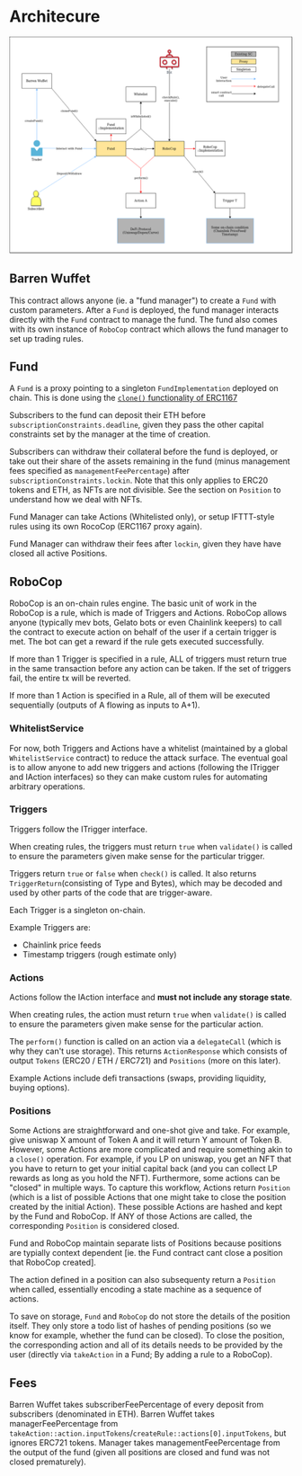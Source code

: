 # Architecure

![arch_diagram](./BW.drawio.png)

## Barren Wuffet

This contract allows anyone (ie. a "fund manager") to create a `Fund` with custom parameters. After a `Fund` is deployed, the fund manager interacts directly with the `Fund` contract to manage the fund. The fund also comes with its own instance of `RoboCop` contract which allows the fund manager to set up trading rules.

## Fund

A `Fund` is a proxy pointing to a singleton `FundImplementation` deployed on chain. This is done using the [`clone()` functionality of ERC1167](https://blog.openzeppelin.com/workshop-recap-cheap-contract-deployment-through-clones/)

Subscribers to the fund can deposit their ETH before `subscriptionConstraints.deadline`, given they pass the other capital constraints set by the manager at the time of creation.

Subscribers can withdraw their collateral before the fund is deployed, or take out their share of the assets remaining in the fund (minus management fees specified as `managementFeePercentage`) after `subscriptionConstraints.lockin`. Note that this only applies to ERC20 tokens and ETH, as NFTs are not divisible. See the section on `Position` to understand how we deal with NFTs.

Fund Manager can take Actions (Whitelisted only), or setup IFTTT-style rules using its own RocoCop (ERC1167 proxy again).

Fund Manager can withdraw their fees after `lockin`, given they have have closed all active Positions.

## RoboCop

RoboCop is an on-chain rules engine. The basic unit of work in the RoboCop is a rule, which is made of Triggers and Actions. RoboCop allows anyone (typically mev bots, Gelato bots or even Chainlink keepers) to call the contract to execute action on behalf of the user if a certain trigger is met. The bot can get a reward if the rule gets executed successfully.

If more than 1 Trigger is specified in a rule, ALL of triggers must return true in the same transaction before any action can be taken. If the set of triggers fail, the entire tx will be reverted.

If more than 1 Action is specified in a Rule, all of them will be executed sequentially (outputs of A flowing as inputs to A+1).

### WhitelistService

For now, both Triggers and Actions have a whitelist (maintained by a global `WhitelistService` contract) to reduce the attack surface. The eventual goal is to allow anyone to add new triggers and actions (following the ITrigger and IAction interfaces) so they can make custom rules for automating arbitrary operations.

### Triggers

Triggers follow the ITrigger interface.

When creating rules, the triggers must return `true` when `validate()` is called to ensure the parameters given make sense for the particular trigger.

Triggers return `true` or `false` when `check()` is called. It also returns `TriggerReturn`(consisting of Type and Bytes), which may be decoded and used by other parts of the code that are trigger-aware.

Each Trigger is a singleton on-chain.

Example Triggers are:

- Chainlink price feeds
- Timestamp triggers (rough estimate only)

### Actions

Actions follow the IAction interface and **must not include any storage state**.

When creating rules, the action must return `true` when `validate()` is called to ensure the parameters given make sense for the particular action.

The `perform()` function is called on an action via a `delegateCall` (which is why they can't use storage). This returns `ActionResponse` which consists of output `Tokens` (ERC20 / ETH / ERC721) and `Positions` (more on this later).

Example Actions include defi transactions (swaps, providing liquidity, buying options).

### Positions

Some Actions are straightforward and one-shot give and take. For example, give uniswap X amount of Token A and it will return Y amount of Token B.
However, some Actions are more complicated and require something akin to a `close()` operation. For example, if you LP on uniswap, you get an NFT that you have to return to get your initial capital back (and you can collect LP rewards as long as you hold the NFT).
Furthermore, some actions can be "closed" in multiple ways. To capture this workflow, Actions return `Position` (which is a list of possible Actions that one might take to close the position created by the initial Action). These possible Actions are hashed and kept by the Fund and RoboCop. If ANY of those Actions are called, the corresponding `Position` is considered closed.

Fund and RoboCop maintain separate lists of Positions because positions are typially context dependent [ie. the Fund contract cant close a position that RoboCop created].

The action defined in a position can also subsequenty return a `Position` when called, essentially encoding a state machine as a sequence of actions.

To save on storage, `Fund` and `RoboCop` do not store the details of the position itself. They only store a todo list of hashes of pending positions (so we know for example, whether the fund can be closed). To close the position, the corresponding action and all of its details needs to be provided by the user (directly via `takeAction` in a Fund; By adding a rule to a RoboCop).

## Fees

Barren Wuffet takes subscriberFeePercentage of every deposit from subscribers (denominated in ETH).
Barren Wuffet takes managerFeePercentage from `takeAction::action.inputTokens`/`createRule::actions[0].inputTokens`, but ignores ERC721 tokens.
Manager takes managementFeePercentage from the output of the fund (given all positions are closed and fund was not closed prematurely).
